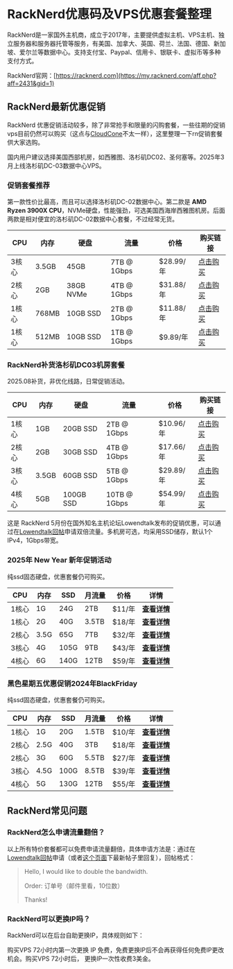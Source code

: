 # RackNerd优惠码及VPS优惠套餐整理

RackNerd是一家国外主机商，成立于2017年，主要提供虚拟主机、VPS主机、独立服务器和服务器托管等服务，有美国、加拿大、英国、荷兰、法国、德国、新加坡、爱尔兰等数据中心。支持支付宝、Paypal、信用卡、银联卡、虚拟币等多种支付方式。

RackNerd官网：[https://racknerd.com](https://my.racknerd.com/aff.php?aff=2431&gid=1)

## RackNerd最新优惠促销

RackNerd 优惠促销活动较多，除了非常抢手和限量的闪购套餐，一些往期的促销vps目前仍然可以购买（这点与[CloudCone](https://github.com/edutfree/cloudcone)不太一样），这里整理一下rn促销套餐供大家选购。

国内用户建议选择美国西部机房，如西雅图、洛杉矶DC02、圣何塞等。2025年3月上线洛杉矶DC-03数据中心VPS。

### 促销套餐推荐

第一款性价比最高，而且可以选择洛杉矶DC-02数据中心。第二款是 **AMD Ryzen 3900X CPU**，NVMe硬盘，性能强劲，可选美国西海岸西雅图机房。后面两款是相对便宜的洛杉矶DC-02数据中心套餐，不过经常无货。

| CPU | 内存  | 硬盘  | 流量  | 价格  | 购买链接 |
| --- | --- | --- | --- | --- | --- |
| 3核心 | 3.5GB | 45GB | 7TB @ 1Gbps | $28.99/年 | [点击购买](https://my.racknerd.com/aff.php?aff=2431&pid=136) |
| 2核心 | 2GB | 38GB NVMe | 4TB @ 1Gbps | $31.88/年 | [点击购买](https://my.racknerd.com/aff.php?aff=2431&pid=524) |
| 1核心 | 768MB | 10GB SSD | 2TB @ 1Gbps | $11.88/年 | [点击购买](https://my.racknerd.com/aff.php?aff=2431&pid=679) |
| 1核心 | 512MB | 10GB SSD | 1TB @ 1Gbps | $9.89/年 | [点击购买](https://my.racknerd.com/aff.php?aff=2431&pid=620) |

### RackNerd补货洛杉矶DC03机房套餐

2025.08补货，非优化线路，日常促销活动。

| CPU | 内存  | 硬盘  | 流量  | 价格  | 购买链接 |
| --- | --- | --- | --- | --- | --- |
| 1核心 | 1GB | 20GB SSD | 2TB @ 1Gbps | $10.96/年 | [点击购买](https://my.racknerd.com/aff.php?aff=2431&pid=912) |
| 2核心 | 2GB | 30GB SSD | 4TB @ 1Gbps | $17.66/年 | [点击购买](https://my.racknerd.com/aff.php?aff=2431&pid=913) |
| 3核心 | 3.5GB | 60GB SSD | 5TB @ 1Gbps | $29.89/年 | [点击购买](https://my.racknerd.com/aff.php?aff=2431&pid=914) |
| 4核心 | 5GB | 100GB SSD | 10TB @ 1Gbps | $54.99/年 | [点击购买](https://my.racknerd.com/aff.php?aff=2431&pid=915) |

这是 RackNerd 5月份在国外知名主机论坛Lowendtalk发布的促销优惠，可以通过在[Lowendtalk回帖](https://lowendtalk.com/discussion/185231/easter-deals-new-inventory-new-deals-excellent-pricing-fantastic-support#latest)申请双倍流量。多机房可选，均采用SSD储存，默认1个IPv4，1Gbps带宽。

### 2025年 New Year 新年促销活动

纯ssd固态硬盘，优惠套餐仍可购买。

| CPU | 内存  | SSD | 月流量 | 价格  | 详情  |
| --- | --- | --- | --- | --- | --- |
| 1核心 | 1G  | 24G | 2TB | $11/年 | **[查看详情](https://my.racknerd.com/aff.php?aff=2431&pid=903)** |
| 1核心 | 2G  | 40G | 3.5TB | $18/年 | **[查看详情](https://my.racknerd.com/aff.php?aff=2431&pid=904)** |
| 2核心 | 3.5G | 65G | 7TB | $32/年 | **[查看详情](https://my.racknerd.com/aff.php?aff=2431&pid=905)** |
| 3核心 | 4G  | 105G | 9TB | $43/年 | **[查看详情](https://my.racknerd.com/aff.php?aff=2431&pid=906)** |
| 4核心 | 6G  | 140G | 12TB | $59/年 | **[查看详情](https://my.racknerd.com/aff.php?aff=2431&pid=907)** |

### 黑色星期五优惠促销2024年BlackFriday

纯ssd固态硬盘，优惠套餐仍可购买。

| CPU | 内存  | SSD | 月流量 | 价格  | 详情  |
| --- | --- | --- | --- | --- | --- |
| 1核心 | 1G  | 20G | 1.5TB | $10/年 | **[查看详情](https://my.racknerd.com/aff.php?aff=2431&pid=879)** |
| 2核心 | 2.5G | 40G | 3TB | $18/年 | **[查看详情](https://my.racknerd.com/aff.php?aff=2431&pid=880)** |
| 2核心 | 3G  | 60G | 5.5TB | $27/年 | **[查看详情](https://my.racknerd.com/aff.php?aff=2431&pid=881)** |
| 3核心 | 4.5G | 100G | 8.5TB | $39/年 | **[查看详情](https://my.racknerd.com/aff.php?aff=2431&pid=882)** |
| 4核心 | 5G  | 130G | 12TB | $55/年 | **[查看详情](https://my.racknerd.com/aff.php?aff=2431&pid=883)** |

## RackNerd常见问题

### RackNerd怎么申请流量翻倍？

以上所有特价套餐都可以免费申请流量翻倍，具体申请方法是：通过在[Lowendtalk回帖](https://lowendtalk.com/discussion/185231/easter-deals-new-inventory-new-deals-excellent-pricing-fantastic-support#latest)申请（或者[这个页面](https://lowendtalk.com/profile/discussions/dustinc)下最新帖子里回复），回帖格式：

> Hello, I would like to double the bandwidth.
> 
> Order: 订单号（邮件里看，10位数）
> 
> Thanks!

### RackNerd可以更换IP吗？

RackNerd可以在后台自助更换IP，具体规则如下：

购买VPS 72小时内第一次更换 IP 免费，免费更换IP后不会再获得任何免费IP更改机会。购买VPS 72小时后， 更换IP一次性收费3美金。
